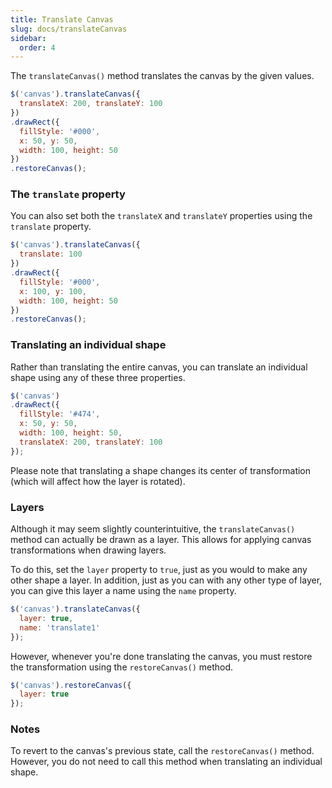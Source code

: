```yaml
---
title: Translate Canvas
slug: docs/translateCanvas
sidebar:
  order: 4
---
```


The `translateCanvas()` method translates the canvas by the given values.

```js
$('canvas').translateCanvas({
  translateX: 200, translateY: 100
})
.drawRect({
  fillStyle: '#000',
  x: 50, y: 50,
  width: 100, height: 50
})
.restoreCanvas();
```

### The `translate` property

You can also set both the `translateX` and `translateY` properties using the `translate` property.

```js
$('canvas').translateCanvas({
  translate: 100
})
.drawRect({
  fillStyle: '#000',
  x: 100, y: 100,
  width: 100, height: 50
})
.restoreCanvas();
```

### Translating an individual shape

Rather than translating the entire canvas, you can translate an individual shape using any of these three properties.

```js
$('canvas')
.drawRect({
  fillStyle: '#474',
  x: 50, y: 50,
  width: 100, height: 50,
  translateX: 200, translateY: 100
});
```

Please note that translating a shape changes its center of transformation (which will affect how the layer is rotated).

### Layers

Although it may seem slightly counterintuitive, the `translateCanvas()` method can actually be drawn as a layer. This allows for applying canvas transformations when drawing layers.

To do this, set the `layer` property to `true`, just as you would to make any other shape a layer. In addition, just as you can with any other type of layer, you can give this layer a name using the `name` property.

```js
$('canvas').translateCanvas({
  layer: true,
  name: 'translate1'
});
```

However, whenever you're done translating the canvas, you must restore the transformation using the `restoreCanvas()` method.

```js
$('canvas').restoreCanvas({
  layer: true
});
```

### Notes

To revert to the canvas's previous state, call the `restoreCanvas()` method. However, you do not need to call this method when translating an individual shape.

